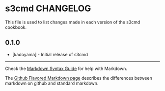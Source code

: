 s3cmd CHANGELOG
===============

This file is used to list changes made in each version of the s3cmd cookbook.

0.1.0
-----
- [kadoyama] - Initial release of s3cmd

- - -
Check the [Markdown Syntax Guide](http://daringfireball.net/projects/markdown/syntax) for help with Markdown.

The [Github Flavored Markdown page](http://github.github.com/github-flavored-markdown/) describes the differences between markdown on github and standard markdown.
